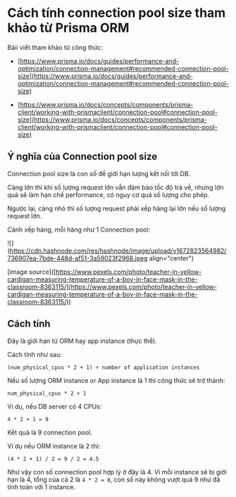 # Cách tính connection pool size tham khảo từ Prisma ORM

Bàii viết tham khảo từ công thức:

* [https://www.prisma.io/docs/guides/performance-and-optimization/connection-management#recommended-connection-pool-size](https://www.prisma.io/docs/guides/performance-and-optimization/connection-management#recommended-connection-pool-size)
    
* [https://www.prisma.io/docs/concepts/components/prisma-client/working-with-prismaclient/connection-pool#connection-pool-size](https://www.prisma.io/docs/concepts/components/prisma-client/working-with-prismaclient/connection-pool#connection-pool-size)
    

## Ý nghĩa của Connection pool size

Connection pool size là con số để giới hạn lượng kết nối tới DB.

Càng lớn thì khi số lượng request lớn vẫn đảm bảo tốc độ trả về, nhưng lớn quá sẽ làm hạn chế performance, có nguy cơ quá số lượng cho phép.

Ngược lại, càng nhỏ thì số lượng request phải xếp hàng lại lớn nếu số lượng request lớn.

Cảnh xếp hàng, mỗi hàng như 1 Connection pool:

![](https://cdn.hashnode.com/res/hashnode/image/upload/v1672823564982/736907ea-7bde-448d-af51-3a59023f2968.jpeg align="center")

\[image source\]([https://www.pexels.com/photo/teacher-in-yellow-cardigan-measuring-temperature-of-a-boy-in-face-mask-in-the-classroom-8363115/](https://www.pexels.com/photo/teacher-in-yellow-cardigan-measuring-temperature-of-a-boy-in-face-mask-in-the-classroom-8363115/))

## Cách tính

Đây là giới hạn từ ORM hay app instance (thực thể).

Cách tính như sau:

```plaintext
(num_physical_cpus * 2 + 1) ÷ number of application instances
```

Nếu số lượng ORM instance or App instance là 1 thì công thức sẽ trở thành:

```plaintext
num_physical_cpus * 2 + 1
```

Ví dụ, nếu DB server có 4 CPUs:

```plaintext
4 * 2 + 1 = 9
```

Kết quả là 9 connection pool.

Ví dụ nếu ORM instance là 2 thì:

```plaintext
(4 * 2 + 1) / 2 = 9 / 2 = 4.5
```

Như vậy con số connection pool hợp lý ở đây là 4. Vì mỗi instance sẽ bị giới hạn là 4, tổng của cả 2 là `4 * 2 = 8`, con số này không vượt quá 9 như đã tính toán với 1 instance.